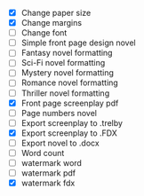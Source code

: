 - [x] Change paper size
- [x] Change margins
- [ ] Change font
- [ ] Simple front page design novel
- [ ] Fantasy novel formatting
- [ ] Sci-Fi novel formatting
- [ ] Mystery novel formatting
- [ ] Romance novel formatting
- [ ] Thriller novel formatting
- [x] Front page screenplay pdf
- [ ] Page numbers novel
- [ ] Export screenplay to .trelby
- [x] Export screenplay to .FDX
- [ ] Export novel to .docx
- [ ] Word count
- [ ] watermark word
- [ ] watermark pdf
- [x] watermark fdx
